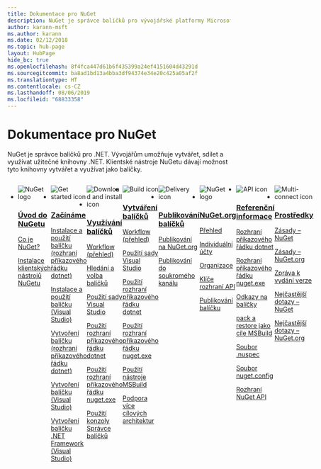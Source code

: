 ```yaml
---
title: Dokumentace pro NuGet
description: NuGet je správce balíčků pro vývojářské platformy Microsoftu, včetně platformy .NET. Klientské nástroje NuGetu slouží k vytváření a využívání balíčků.
author: karann-msft
ms.author: karann
ms.date: 02/12/2018
ms.topic: hub-page
layout: HubPage
hide_bc: true
ms.openlocfilehash: 8f4fca447d61b6f435399a24ef4151604d43291d
ms.sourcegitcommit: ba8ad1bd13a4bba3df94374e34e20c425a05af2f
ms.translationtype: HT
ms.contentlocale: cs-CZ
ms.lasthandoff: 08/06/2019
ms.locfileid: "68833358"
---
```

<div id="main" class="v2">
    <div class="container">
        <h1>Dokumentace pro NuGet</h1>
        <p>NuGet je správce balíčků pro .NET. Vývojářům umožňuje vytvářet, sdílet a využívat užitečné knihovny .NET. Klientské nástroje NuGetu dávají možnost tyto knihovny vytvářet a využívat jako balíčky.</p> 

<ul id="index1" class="cardsF panelContent singlePanelContent cols cols4" style="float: left; display: flex!important;">
    <li>
        <div class="cardSize">
            <div class="cardPadding">
                <div class="card">
                    <div class="cardImageOuter">
                        <div class="cardImage">
                            <img src="https://docs.microsoft.com/media/logos/logo_nuget.svg" alt="NuGet logo" />
                        </div>
                    </div>
                    <div class="cardText">
                        <h3><a href="what-is-nuget.md">Úvod do NuGetu</a></h3>
                        <p>
                            <a href="what-is-nuget.md">Co je NuGet?</a>
                        </p>
                        <p>
                            <a href="install-nuget-client-tools.md">Instalace klientských nástrojů NuGetu</a>
                        </p>
                    </div>
                </div>
            </div>
        </div>
    </li>
    <li>
        <div class="cardSize">
            <div class="cardPadding">
                <div class="card">
                    <div class="cardImageOuter">
                        <div class="cardImage">
                            <img src="https://docs.microsoft.com/media/common/i_get-started.svg" alt="Get started icon" />
                        </div>
                    </div>
                    <div class="cardText">
                        <h3><a href="install-nuget-client-tools.md">Začínáme</a></h3>
                        <p>
                            <a href="quickstart/install-and-use-a-package-using-the-dotnet-cli.md">Instalace a použití balíčku (rozhraní příkazového řádku dotnet)</a>
                        </p>
                        <p>
                            <a href="quickstart/install-and-use-a-package-in-visual-studio.md">Instalace a použití balíčku (Visual Studio)</a>
                        </p>
                        <p>
                            <a href="quickstart/create-and-publish-a-package-using-the-dotnet-cli.md">Vytvoření balíčku (rozhraní příkazového řádku dotnet)</a>
                        </p>
                        <p>
                            <a href="quickstart/create-and-publish-a-package-using-visual-studio.md">Vytvoření balíčku (Visual Studio)</a>
                        </p>
                        <p>
                            <a href="quickstart/create-and-publish-a-package-using-visual-studio-net-framework.md">Vytvoření balíčku .NET Framework (Visual Studio)</a>
                        </p>
                    </div>
                </div>
            </div>
        </div>
    </li>
    <li>
        <div class="cardSize">
            <div class="cardPadding">
                <div class="card">
                    <div class="cardImageOuter">
                        <div class="cardImage">
                            <img src="https://docs.microsoft.com//media/common/i_download-install.svg" alt="Download and install icon" />
                        </div>
                    </div>
                    <div class="cardText">
                        <h3><a href="consume-packages/overview-and-workflow.md">Využívání balíčků</a></h3>
                        <p>
                            <a href="consume-packages/overview-and-workflow.md">Workflow (přehled)</a>
                        </p>
                        <p>
                            <a href="consume-packages/finding-and-choosing-packages.md">Hledání a volba balíčků</a>
                        </p>
                        <p>
                            <a href="consume-packages/install-use-packages-visual-studio.md">Použití sady Visual Studio</a>
                        </p>
                        <p>
                            <a href="consume-packages/install-use-packages-dotnet-cli.md">Použití rozhraní příkazového řádku dotnet</a>
                        </p>
                        <p>
                            <a href="consume-packages/install-use-packages-nuget-cli.md">Použití rozhraní příkazového řádku nuget.exe</a>
                        </p>
                        <p>
                            <a href="consume-packages/install-use-packages-powershell.md">Použití konzoly Správce balíčků</a>
                        </p>
                    </div>
                </div>
            </div>
        </div>
    </li>
    <li>
        <div class="cardSize">
            <div class="cardPadding">
                <div class="card">
                    <div class="cardImageOuter">
                        <div class="cardImage">
                            <img src="https://docs.microsoft.com/media/common/i_build.svg" alt="Build icon" />
                        </div>
                    </div>
                    <div class="cardText">
                        <h3><a href="create-packages/overview-and-workflow.md">Vytváření balíčků</a></h3>
                        <p>
                            <a href="create-packages/overview-and-workflow.md">Workflow (přehled)</a>
                        </p>
                        <p>
                            <a href="quickstart/create-and-publish-a-package-using-visual-studio.md">Použití sady Visual Studio</a>
                        </p>
                        <p>
                            <a href="create-packages/creating-a-package-dotnet-cli.md">Použití rozhraní příkazového řádku dotnet</a>
                        </p>
                        <p>
                            <a href="create-packages/creating-a-package.md">Použití rozhraní příkazového řádku nuget.exe</a>
                        </p>
                        <p>
                            <a href="create-packages/creating-a-package.md">Použití nástroje MSBuild</a>
                        </p>
                        <p>
                            <a href="create-packages/multiple-target-frameworks-project-file.md">Podpora více cílových architektur</a>
                        </p>
                    </div>
                </div>
            </div>
        </div>
    </li>
        <li>
        <div class="cardSize">
            <div class="cardPadding">
                <div class="card">
                    <div class="cardImageOuter">
                        <div class="cardImage">
                            <img src="https://docs.microsoft.com/media/common/i_delivery.svg" alt="Delivery icon" />
                        </div>
                    </div>
                    <div class="cardText">
                        <h3><a href="nuget-org/publish-a-package.md">Publikování balíčků</a></h3>
                        <p>
                            <a href="nuget-org/publish-a-package.md">Publikování na NuGet.org</a>
                        </p>
                        <p>
                            <a href="hosting-packages/overview.md">Publikování do soukromého kanálu</a>
                        </p>
                    </div>
                </div>
            </div>
        </div>
    </li>
    <li>
        <div class="cardSize">
            <div class="cardPadding">
                <div class="card">
                    <div class="cardImageOuter">
                        <div class="cardImage">
                            <img src="https://docs.microsoft.com/media/logos/logo_nuget.svg" alt="NuGet logo" />
                        </div>
                    </div>
                    <div class="cardText">
                        <h3><a href="nuget-org/overview-nuget-org.md">NuGet.org</a></h3>
                        <p>
                            <a href="nuget-org/overview-nuget-org.md">Přehled</a>
                        </p>
                        <p>
                            <a href="nuget-org/individual-accounts.md">Individuální účty</a>
                        </p>
                        <p>
                            <a href="nuget-org/organizations-on-nuget-org.md">Organizace</a>
                        </p>
                        <p>
                            <a href="nuget-org/scoped-api-keys.md">Klíče rozhraní API</a>
                        </p>
                        <p>
                            <a href="nuget-org/publish-a-package.md">Publikování balíčku</a>
                        </p>
                    </div>
                </div>
            </div>
        </div>
    </li>
        <li>
        <div class="cardSize">
            <div class="cardPadding">
                <div class="card">
                    <div class="cardImageOuter">
                        <div class="cardImage">
                            <img src="https://docs.microsoft.com/media/common/i_reference.svg" alt="API icon" />
                        </div>
                    </div>
                    <div class="cardText">
                        <h3><a href="reference/nuspec.md">Referenční informace</a></h3>
                        <p>
                            <a href="reference/dotnet-commands.md">Rozhraní příkazového řádku dotnet</a>
                        </p>
                        <p>
                            <a href="reference/nuget-exe-cli-reference.md">Rozhraní příkazového řádku nuget.exe</a>
                        <p>
                            <a href="consume-packages/package-references-in-project-files.md">Odkazy na balíčky</a>
                        </p>
                        <p>
                            <a href="reference/msbuild-targets.md">pack a restore jako cíle MSBuild</a>
                        </p>
                        <p>
                            <a href="reference/nuspec.md">Soubor .nuspec</a>
                        </p>
                        <p>
                            <a href="reference/nuget-config-file.md">Soubor nuget.config</a>
                        </p>
                        <p>
                            <a href="api/overview.md">Rozhraní NuGet API</a>
                        </p>
                    </div>
                </div>
            </div>
        </div>
    </li>
    <li>
        <div class="cardSize">
            <div class="cardPadding">
                <div class="card">
                    <div class="cardImageOuter">
                        <div class="cardImage">
                            <img src="https://docs.microsoft.com//media/common/i_multi-connect.svg" alt="Multi-connect icon" />
                        </div>
                    </div>
                    <div class="cardText">
                        <h3><a href="policies/governance.md">Prostředky</a></h3>
                        <p>
                            <a href="policies/governance.md">Zásady – NuGet</a>
                        </p>
                        <p>
                            <a href="nuget-org/policies/data-requests.md">Zásady – NuGet.org</a>
                        </p>
                        <p>
                            <a href="release-notes/known-issues.md">Zpráva k vydání verze</a>
                        </p>
                        <p>
                            <a href="faqs/nuget-faq.md">Nejčastější dotazy – NuGet</a>
                        </p>
                        <p>
                            <a href="nuget-org/nuget-org-faq.md">Nejčastější dotazy – NuGet.org</a>
                        </p>
                    </div>
                </div>
            </div>
        </div>
    </li>
</ul>
    </div>
</div>
